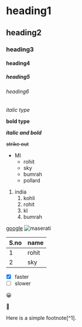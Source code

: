 # heading1
## heading2
### heading3
#### heading4
##### heading5
###### heading6
*italic type*

**bold type**

***italic and bold***

~~strike out~~

* MI
  * rohit
  * sky
  * bumrah
  * pollard
1. india  
    1. kohli
    2. rohit
    3. kl
    4. bumrah

[google](https://www.google.com/)
![maserati](https://www.cnet.com/a/img/resize/45b1a2ae4adcc83df081a4c4512efc0c27e49602/hub/2021/06/11/2c8202e7-5873-4c51-936b-ab262ff5b9be/2022-maserati-granturismo-coupe-prototype-teaser-210.jpg?auto=webp&width=1092)

S.no|name
----|----
1|rohit
2|sky

- [x] faster
- [ ] slower

:grinning:

:anger:

Here is a simple footnote[^1].
